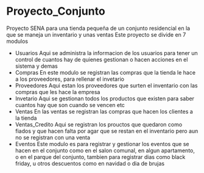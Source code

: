 # Proyecto_Conjunto
Proyecto SENA para una tienda pequeña de un conjunto residencial en la que se maneja un inventario y unas ventas
Este proyecto se divide en 7 modulos
- Usuarios
  Aqui se administra la informacion de los usuarios para tener un control de cuantos hay de quienes gestionan o hacen acciones en el sistema y demas
- Compras
  En este modulo se registran las compras que la tienda le hace a los proveedores, para rellenar el invetario
- Proveedores
  Aqui estan los proveedores que surten el inventario con las compras que les hace la empresa
- Invetario
  Aqui se gestionan todos los productos que existen para saber cuantos hay que son cuando se vencen etc 
- Ventas
  En las ventas se registran las compras que hacen los clientes a la tienda
- Ventas_Credito
  Aqui se registran los prouctos que quedaron como fiados y que hacen falta por agar que se restan en el inventario pero aun no se registran con una venta
- Eventos
  Este modulo es para registrar y gestionar los eventos que se hacen en el conjunto como en el salon comunal, en algun apartamento, o en el parque del conjunto, tambien para registrar dias como black friday, u otros descuentos como en navidad o dia de brujas
